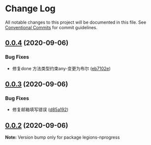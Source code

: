 # Change Log

All notable changes to this project will be documented in this file.
See [Conventional Commits](https://conventionalcommits.org) for commit guidelines.

## [0.0.4](https://github.com/duanguang/lerna-legion-library/compare/legions-nprogress@0.0.3...legions-nprogress@0.0.4) (2020-09-06)


### Bug Fixes

* 修复done 方法类型约束any-变更为布尔 ([eb7102e](https://github.com/duanguang/lerna-legion-library/commit/eb7102e6bb75a85bd11e38a937e2d765e4b052b2))





## [0.0.3](https://github.com/duanguang/lerna-legion-library/compare/legions-nprogress@0.0.2...legions-nprogress@0.0.3) (2020-09-06)


### Bug Fixes

* 修复邮箱填写错误 ([d85a192](https://github.com/duanguang/lerna-legion-library/commit/d85a19251363a97c7f58b19b02c38eb4a083bfb0))





## [0.0.2](https://github.com/duanguang/lerna-legion-library/compare/legions-nprogress@0.1.0...legions-nprogress@0.0.2) (2020-09-06)

**Note:** Version bump only for package legions-nprogress
